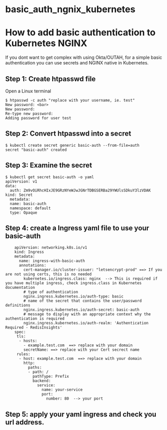 # basic_auth_ngnix_kubernetes
# How to add basic authentication to Kubernetes NGINX

If you dont want to get complex with using Okta/OUTAH, for a simple basic authentication you can use secrets and NGINX native in Kubernetes.

## Step 1: Create htpasswd file
Open a Linux terminal

    $ htpasswd -c auth "replace with your username, ie. test"
    New password: <bar>
    New password:
    Re-type new password:
    Adding password for user test
    
 ## Step 2: Convert htpasswd into a secret
 
    $ kubectl create secret generic basic-auth --from-file=auth
    secret "basic-auth" created
    
 ## Step 3: Examine the secret
 
    $ kubectl get secret basic-auth -o yaml
    apiVersion: v1
    data:
      auth: Zm9vOiRhcHIxJE9GRzNYeWJwJGNrTDBGSERBa29YWUlsSDkuY3lzVDAK
    kind: Secret
      metadata:
      name: basic-auth
      namespace: default
      type: Opaque
      
 ## Step 4: create a Ingress yaml file to use your basic-auth
 
        apiVersion: networking.k8s.io/v1
        kind: Ingress
        metadata:
          name: ingress-with-basic-auth
          annotations:
            cert-manager.io/cluster-issuer: "letsencrypt-prod" ==> If you are not using certs, this is no needed
            kubernetes.io/ingress.class: nginx  --> This is required if you have multiple ingress, check ingress.class in Kubernetes documentation
            # type of authentication
            nginx.ingress.kubernetes.io/auth-type: basic
            # name of the secret that contains the user/password definitions
            nginx.ingress.kubernetes.io/auth-secret: basic-auth
            # message to display with an appropriate context why the authentication is required
            nginx.ingress.kubernetes.io/auth-realm: 'Authentication Required - RedisInsights'
        spec:
         tls:
          - hosts:
            - example.test.com  ==> replace with your domain
            secretName: ==> replace with your Cert secrect name
         rules:
          - host: example.test.com  ==> replace with your domain
            http:
              paths:
              - path: /
                pathType: Prefix
                backend:
                  service: 
                    name: your-service
                    port: 
                      number: 80  --> your port
 

## Step 5: apply your yaml ingress and check you url address.

